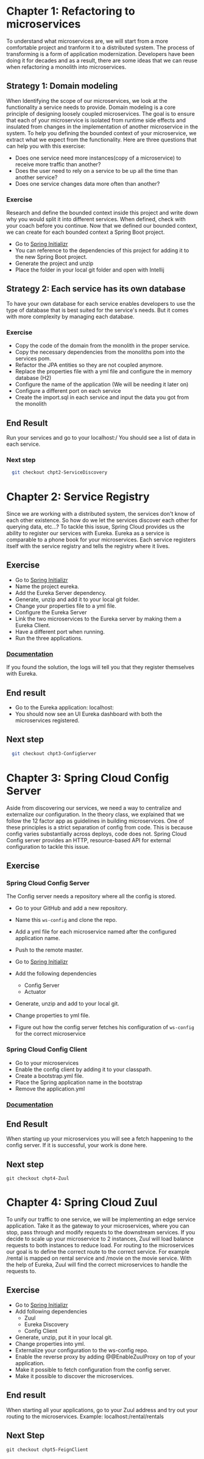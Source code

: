 # Chapter 1: Refactoring to microservices
To understand what microservices are, we will start from a more comfortable project and tranform it to a distributed system. 
The process of transforming is a form of application modernization. Developers have been doing it for decades and as a result,
there are some ideas that we can reuse when refactoring a monolith into microservices.

## Strategy 1: Domain modeling
When Identifying the scope of our microservices, we look at the functionality a service needs to provide. 
Domain modeling is a core principle of designing loosely coupled microservices.
The goal is to ensure that each of your microservice is isolated from runtime side effects and insulated from changes in the implementation of another microservice in the system.
To help you defining the bounded context of your microservice, we extract what we expect from the functionality. 
Here are three questions that can help you with this exercise:

* Does one service need more instances(copy of a microservice) to receive more traffic than another?
* Does the user need to rely on a service to be up all the time than another service?
* Does one service changes data more often than another? 

### Exercise
Research and define the bounded context inside this project and write down why you would split it into different services.
When defined, check with your coach before you continue.
Now that we defined our bounded context, we can create for each bounded context a Spring Boot project.

* Go to [Spring Initializr](https://start.spring.io/)
* You can reference to the dependencies of this project for adding it to the new Spring Boot project.
* Generate the project and unzip
* Place the folder in your local git folder and open with Intellij

## Strategy 2: Each service has its own database
To have your own database for each service enables developers to use the type of database that is best suited for the service's needs. 
But it comes with more complexity by managing each database.
 
### Exercise
* Copy the code of the domain from the monolith in the proper service.
* Copy the necessary dependencies from the monoliths pom into the services pom.
* Refactor the JPA entities so they are not coupled anymore.
* Replace the properties file with a yml file and configure the in memory database (H2)
* Configure the name of the application (We will be needing it later on)
* Configure a different port on each service
* Create the import.sql in each service and input the data you got from the monolith

## End Result
Run your services and go to your localhost:<port server>/<entities>
You should see a list of data in each service. 

### Next step
 ```sh
   git checkout chpt2-ServiceDiscovery
   ```





# Chapter 2: Service Registry 
Since we are working with a distributed system, the services don't know of each other existence.
So how do we let the services discover each other for querying data, etc...? 
To tackle this issue, Spring Cloud provides us the ability to register our services with Eureka.
Eureka as a service is comparable to a phone book for your microservices.
Each service registers itself with the service registry and tells the registry where it lives.

## Exercise
* Go to [Spring Initializr](https://start.spring.io/)
* Name the project eureka.
* Add the Eureka Server dependency.
* Generate, unzip and add it to your local git folder.
* Change your properties file to a yml file.
* Configure the Eureka Server
* Link the two microservices to the Eureka server by making them a Eureka Client. 
* Have a different port when running.
* Run the three applications.

### [Documentation](http://cloud.spring.io/spring-cloud-static/spring-cloud-netflix/1.3.4.RELEASE/)

If you found the solution, the logs will tell you that they register themselves with Eureka.

## End result
* Go to the Eureka application: localhost:<port> 
* You should now see an UI Eureka dashboard with both the microservices registered.


## Next step
 ```sh
   git checkout chpt3-ConfigServer
   ```




# Chapter 3: Spring Cloud Config Server 
Aside from discovering our services, we need a way to centralize and externalize our configuration.
In the theory class, we explained that we follow the 12 factor app as guidelines in building microservices. 
One of these principles is a strict separation of config from code.
This is because config varies substantially across deploys, code does not. 
Spring Cloud Config server provides an HTTP, resource-based API for external configuration to tackle this issue.

## Exercise 

### Spring Cloud Config Server
The Config server needs a repository where all the config is stored. 
* Go to your GitHub and add a new repository.
* Name this `ws-config` and clone the repo. 
* Add a yml file for each microservice named after the configured application name.
* Push to the remote master.

* Go to [Spring Initializr](https://start.spring.io/)
* Add the following dependencies
    * Config Server
    * Actuator
* Generate, unzip and add to your local git.
* Change properties to yml file. 
* Figure out how the config server fetches his configuration of `ws-config` for the correct microservice
    

### Spring Cloud Config Client
* Go to your microservices
* Enable the config client by adding it to your classpath. 
* Create a bootstrap.yml file. 
* Place the Spring application name in the bootstrap
* Remove the application.yml

### [Documentation](http://cloud.spring.io/spring-cloud-static/spring-cloud-config/1.2.3.RELEASE/#_spring_cloud_config_server)

## End Result
When starting up your microservices you will see a fetch happening to the config server. 
If it is successful, your work is done here. 

## Next step
`git checkout chpt4-Zuul`





# Chapter 4: Spring Cloud Zuul
To unify our traffic to one service, we will be implementing an edge service application.
Take it as the gateway to your microservices, where you can stop, pass through and modify requests to the downstream services.
If you decide to scale up your microservice to 2 instances, Zuul will load balance requests to both instances to reduce load. 
For routing to the microservices our goal is to define the correct route to the correct service. 
For example /rental is mapped on rental service and /movie on the movie service.
With the help of Eureka, Zuul will find the correct microservices to handle the requests to.

## Exercise 
* Go to [Spring Initializr](https://start.spring.io/)
* Add following dependencies
    * Zuul
    * Eureka Discovery
    * Config Client
* Generate, unzip, put it in your local git.
* Change properties into yml.
* Externalize your configuration to the ws-config repo.
* Enable the reverse proxy by adding @@EnableZuulProxy on top of your application.
* Make it possible to fetch configuration from the config server.
* Make it possible to discover the microservices.

## End result
When starting all your applications, go to your Zuul address and try out your routing to the microservices.
Example: localhost:<port>/rental/rentals

## Next Step
`git checkout chpt5-FeignClient`